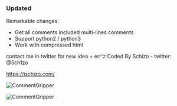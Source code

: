 ### Updated

Remarkable changes:
- Get all comments included multi-lines comments
- Support python2 / python3 
- Work with compressed html


contact me in twitter for new idea + err'z
Coded By Schizo - twitter: @5ch1zo

https://ischizo.com/

![CommentGripper](https://i.ibb.co/C9YWHMW/Capture.jpg)

![CommentGripper](https://i.ibb.co/Br54B6C/comment.jpg)


